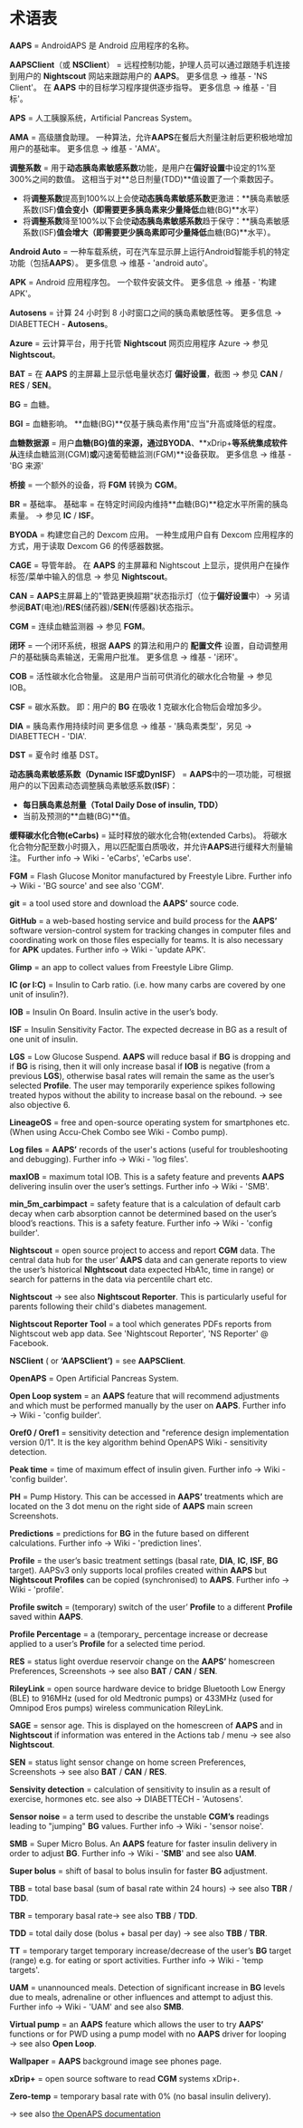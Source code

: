 # 术语表

**AAPS** = AndroidAPS 是 Android 应用程序的名称。

**AAPSClient**（或 **NSClient**） = 远程控制功能，护理人员可以通过跟随手机连接到用户的 **Nightscout** 网站来跟踪用户的 **AAPS**。 更多信息 → 维基 - 'NS Client'。 在 **AAPS** 中的目标学习程序提供逐步指导。 更多信息 → 维基 - '目标'。

**APS** = 人工胰腺系统，Artificial Pancreas System。

**AMA** = 高级膳食助理。 一种算法，允许**AAPS**在餐后大剂量注射后更积极地增加用户的基础率。 更多信息 → 维基 - 'AMA'。

**调整系数** = 用于**动态胰岛素敏感系数**功能，是用户在**偏好设置**中设定的1%至300%之间的数值。 这相当于对**总日剂量(TDD)**值设置了一个乘数因子。

- 将**调整系数**提高到100%以上会使**动态胰岛素敏感系数**更激进：**胰岛素敏感系数(ISF)**值会变小（即需要更多胰岛素来少量降低**血糖(BG)**水平）
- 将**调整系数**降至100%以下会使**动态胰岛素敏感系数**趋于保守：**胰岛素敏感系数(ISF)**值会增大（即需要更少胰岛素即可少量降低**血糖(BG)**水平）。

**Android Auto** = 一种车载系统，可在汽车显示屏上运行Android智能手机的特定功能（包括**AAPS**）。 更多信息 → 维基 - 'android auto'。

**APK** = Android 应用程序包。 一个软件安装文件。 更多信息 → 维基 - '构建 APK'。

**Autosens** = 计算 24 小时到 8 小时窗口之间的胰岛素敏感性等。 更多信息 → DIABETTECH - **Autosens**。

**Azure** = 云计算平台，用于托管 **Nightscout** 网页应用程序 Azure → 参见 **Nightscout**。

**BAT** = 在 **AAPS** 的主屏幕上显示低电量状态灯 **偏好设置**，截图 → 参见 **CAN** / **RES** / **SEN**。

**BG** = 血糖。

**BGI** = 血糖影响。 **血糖(BG)**仅基于胰岛素作用"应当"升高或降低的程度。

**血糖数据源** = 用户**血糖(BG)**值的来源，通过**BYODA**、**xDrip+**等系统集成软件从**连续血糖监测(CGM)**或**闪速葡萄糖监测(FGM)**设备获取。 更多信息 → 维基 - 'BG 来源'

**桥接** = 一个额外的设备，将 **FGM** 转换为 **CGM**。

**BR** = 基础率。 基础率 = 在特定时间段内维持**血糖(BG)**稳定水平所需的胰岛素量。 → 参见 **IC** / **ISF**。

**BYODA** = 构建您自己的 Dexcom 应用。 一种生成用户自有 Dexcom 应用程序的方式，用于读取 Dexcom G6 的传感器数据。

**CAGE** = 导管年龄。 在 **AAPS** 的主屏幕和 Nightscout 上显示，提供用户在操作标签/菜单中输入的信息 → 参见 **Nightscout**。

**CAN** = **AAPS**主屏幕上的"管路更换超期"状态指示灯（位于**偏好设置**中）→ 另请参阅**BAT**(电池)/**RES**(储药器)/**SEN**(传感器)状态指示。

**CGM** = 连续血糖监测器 → 参见 **FGM**。

**闭环** = 一个闭环系统，根据 **AAPS** 的算法和用户的 **配置文件** 设置，自动调整用户的基础胰岛素输送，无需用户批准。 更多信息 → 维基 - '闭环'。

**COB** = 活性碳水化合物量。 这是用户当前可供消化的碳水化合物量 → 参见 IOB。

**CSF** = 碳水系数。 即：用户的 **BG** 在吸收 1 克碳水化合物后会增加多少。

**DIA** = 胰岛素作用持续时间 更多信息 → 维基 - '胰岛素类型'，另见 → DIABETTECH - 'DIA'.

**DST** = 夏令时 维基 DST。

**动态胰岛素敏感系数（Dynamic ISF或DynISF）** = **AAPS**中的一项功能，可根据用户的以下因素动态调整胰岛素敏感系数(**ISF**)：

- **每日胰岛素总剂量（Total Daily Dose of insulin, TDD）**
- 当前及预测的**血糖(BG)**值。

**缓释碳水化合物(eCarbs)** = 延时释放的碳水化合物(extended Carbs)。 将碳水化合物分配至数小时摄入，用以匹配蛋白质吸收，并允许**AAPS**进行缓释大剂量输注。 Further info → Wiki - 'eCarbs', 'eCarbs use'.

**FGM** = Flash Glucose Monitor manufactured by Freestyle Libre. Further info → Wiki - 'BG source' and see also 'CGM'.

**git** = a tool used store and download the **AAPS’** source code.

**GitHub** = a web-based hosting service and build process for the **AAPS’** software version-control system for tracking changes in computer files and coordinating work on those files especially for teams. It is also necessary for **APK** updates. Further info → Wiki - 'update APK'.

**Glimp** = an app to collect values from Freestyle Libre Glimp.

**IC (or I:C)** = Insulin to Carb ratio. (i.e. how many carbs are covered by one unit of insulin?).

**IOB** = Insulin On Board. Insulin active in the user’s body.

**ISF** = Insulin Sensitivity Factor. The expected decrease in BG as a result of one unit of insulin.

**LGS** = Low Glucose Suspend. **AAPS** will reduce basal if **BG** is dropping and if **BG** is rising, then it will only increase basal if **IOB** is negative (from a previous **LGS**), otherwise basal rates will remain the same as the user’s selected **Profile**. The user may temporarily experience spikes following treated hypos without the ability to increase basal on the rebound. → see also objective 6.

**LineageOS** = free and open-source operating system for smartphones etc. (When using Accu-Chek Combo see Wiki - Combo pump).

**Log files** = **AAPS’** records of the user's actions (useful for troubleshooting and debugging). Further info → Wiki - 'log files'.

**maxIOB** = maximum total IOB. This is a safety feature and prevents **AAPS** delivering insulin over the user’s settings. Further info → Wiki - 'SMB'.

**min_5m_carbimpact** = safety feature that is a calculation of default carb decay when carb absorption cannot be determined based on the user’s blood’s reactions. This is a safety feature. Further info → Wiki - 'config builder'.

**Nightscout** = open source project to access and report **CGM** data. The central data hub for the user’ **AAPS** data and can generate reports to view the user’s historical **NIghtscout** data expected HbA1c, time in range) or search for patterns in the data via percentile chart etc.

**Nightscout** → see also **Nightscout Reporter**. This is particularly useful for parents following their child's diabetes management.

**Nightscout Reporter Tool** = a tool which generates PDFs reports from Nightscout web app data. See 'Nightscout Reporter', 'NS Reporter' @ Facebook.

**NSClient** ( or **‘AAPSClient’)** = see **AAPSClient**.

**OpenAPS** = Open Artificial Pancreas System.

**Open Loop system** = an **AAPS** feature that will recommend adjustments and which must be performed manually by the user on **AAPS**. Further info → Wiki - 'config builder'.

**Oref0 / Oref1** = sensitivity detection and "reference design implementation version 0/1". It is the key algorithm behind OpenAPS Wiki - sensitivity detection.

**Peak time** = time of maximum effect of insulin given. Further info → Wiki - 'config builder'.

**PH** = Pump History. This can be accessed in **AAPS’** treatments which are located on the 3 dot menu on the right side of **AAPS** main screen Screenshots.

**Predictions** = predictions for **BG** in the future based on different calculations. Further info → Wiki - 'prediction lines'.

**Profile** = the user’s basic treatment settings (basal rate, **DIA**, **IC**, **ISF**, **BG** target). AAPSv3 only supports local profiles created within **AAPS** but **Nightscout** **Profiles** can be copied (synchronised) to **AAPS**. Further info → Wiki - 'profile'.

**Profile switch** = (temporary) switch of the user’ **Profile** to a different **Profile** saved within **AAPS**.

**Profile Percentage** = a (temporary_ percentage increase or decrease applied to a user’s **Profile** for a selected time period.

**RES** = status light overdue reservoir change on the **AAPS’** homescreen Preferences, Screenshots → see also **BAT** / **CAN** / **SEN**.

**RileyLink** = open source hardware device to bridge Bluetooth Low Energy (BLE) to 916MHz (used for old Medtronic pumps) or 433MHz (used for Omnipod Eros pumps) wireless communication RileyLink.

**SAGE** = sensor age. This is displayed on the homescreen of **AAPS** and in **Nightscout** if information was entered in the Actions tab / menu → see also **Nightscout**.

**SEN** = status light sensor change on home screen Preferences, Screenshots → see also **BAT** / **CAN** / **RES**.

**Sensivity detection** = calculation of sensitivity to insulin as a result of exercise, hormones etc. see also → DIABETTECH - 'Autosens'.

**Sensor noise** = a term used to describe the unstable **CGM’s** readings leading to "jumping" **BG** values. Further info → Wiki - 'sensor noise'.

**SMB** = Super Micro Bolus. An **AAPS** feature for faster insulin delivery in order to adjust **BG**. Further info → Wiki - '**SMB**' and see also **UAM**.

**Super bolus** = shift of basal to bolus insulin for faster **BG** adjustment.

**TBB** = total base basal (sum of basal rate within 24 hours) → see also **TBR** / **TDD**.

**TBR** = temporary basal rate→ see also **TBB** / **TDD**.

**TDD** = total daily dose (bolus + basal per day) → see also **TBB** / **TBR**.

**TT** = temporary target temporary increase/decrease of the user’s **BG** target (range) e.g. for eating or sport activities. Further info → Wiki - 'temp targets'.

**UAM** = unannounced meals. Detection of significant increase in **BG** levels due to meals, adrenaline or other influences and attempt to adjust this. Further info → Wiki - 'UAM' and see also **SMB**.

**Virtual pump** = an **AAPS** feature which allows the user to try **AAPS’** functions or for PWD using a pump model with no **AAPS** driver for looping → see also **Open Loop**.

**Wallpaper** = **AAPS** background image see phones page.

**xDrip+** = open source software to read **CGM** systems xDrip+.

**Zero-temp** = temporary basal rate with 0% (no basal insulin delivery).

→ see also [the OpenAPS documentation](https://openaps.readthedocs.io/en/latest/docs/Resources/glossary.html)
